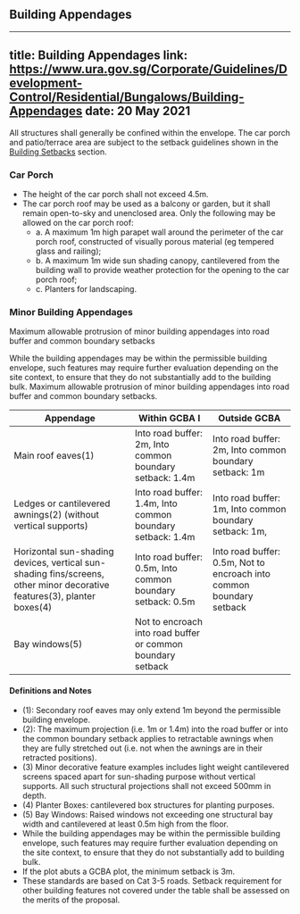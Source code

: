 
## Building Appendages
---
title: Building Appendages
link: https://www.ura.gov.sg/Corporate/Guidelines/Development-Control/Residential/Bungalows/Building-Appendages
date: 20 May 2021
---

All structures shall generally be confined within the envelope. The car porch and patio/terrace area are subject to the setback guidelines shown in the [Building Setbacks](https://www.ura.gov.sg/Corporate/Guidelines/Development-Control/Residential/Bungalows/Setbacks-from-boundaries) section.

### Car Porch

- The height of the car porch shall not exceed 4.5m.
- The car porch roof may be used as a balcony or garden, but it shall remain open-to-sky and unenclosed area. Only the following may be allowed on the car porch roof:
  - a. A maximum 1m high parapet wall around the perimeter of the car porch roof, constructed of visually porous material (eg tempered glass and railing);
  - b. A maximum 1m wide sun shading canopy, cantilevered from the building wall to provide weather protection for the opening to the car porch roof;
  - c. Planters for landscaping.

### Minor Building Appendages

Maximum allowable protrusion of minor building appendages into road buffer and common boundary setbacks

While the building appendages may be within the permissible building envelope, such features may require further evaluation depending on the site context, to ensure that they do not substantially add to the building bulk.
Maximum allowable protrusion of minor building appendages into road buffer and common boundary setbacks.

| Appendage                                                                                                               | Within GCBA I                                               | Outside GCBA                                                         |
| ----------------------------------------------------------------------------------------------------------------------- | ----------------------------------------------------------- | -------------------------------------------------------------------- |
| Main roof eaves(1)                                                                                                      | Into road buffer: 2m, Into common boundary setback: 1.4m    | Into road buffer: 2m, Into common boundary setback: 1m               |
| Ledges or cantilevered awnings(2) (without vertical supports)                                                           | Into road buffer: 1.4m, Into common boundary setback: 1.4m  | Into road buffer: 1m, Into common boundary setback: 1m,              |
| Horizontal sun-shading devices, vertical sun-shading fins/screens, other minor decorative features(3), planter boxes(4) | Into road buffer: 0.5m, Into common boundary setback: 0.5m  | Into road buffer: 0.5m, Not to encroach into common boundary setback |
| Bay windows(5)                                                                                                          | Not to encroach into road buffer or common boundary setback |

#### Definitions and Notes

- (1): Secondary roof eaves may only extend 1m beyond the permissible building envelope.
- (2): The maximum projection (i.e. 1m or 1.4m) into the road buffer or into the common boundary setback applies to retractable awnings when they are fully stretched out (i.e. not when the awnings are in their retracted positions).
- (3) Minor decorative feature examples includes light weight cantilevered screens spaced apart for sun-shading purpose without vertical supports. All such structural projections shall not exceed 500mm in depth.
- (4) Planter Boxes: cantilevered box structures for planting purposes.
- (5) Bay Windows: Raised windows not exceeding one structural bay width and cantilevered at least 0.5m high from the floor.
- While the building appendages may be within the permissible building envelope, such features may require further evaluation depending on the site context, to ensure that they do not substantially add to building bulk.
- If the plot abuts a GCBA plot, the minimum setback is 3m.
- These standards are based on Cat 3-5 roads. Setback requirement for other building features not covered under the table shall be assessed on the merits of the proposal.
